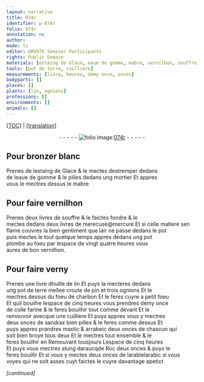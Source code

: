 ```yaml
---
layout: narrative
title: 074r
identifier: p-074r
folio: 074r
annotation: no
author:
mode: tc
editor: GR8975 Seminar Participants
rights: Public Domain
materials: [estaing de Glace, eaue de gomme, mabre, vernilhon, souffre, mercure, plombe, verny, huille de lin, terre, croute de pin, ognions, charbon, colle farine, sandrax bien pilles, mastic & arrabeic deux onces de chascun qui soit bien broye tous deux, mastic, arrabeic, alung daraucqde Roc, arabic]
tools: [pot de terre, cuilliere]
measurements: [livre, heures, demy once, onces]
bodyparts: []
places: []
plants: [lin, ognions]
professions: []
environments: []
animals: []
---
```


<p><a href="{{ site.baseurl }}/diplomatic/">[TOC]</a> | <a href="{{ site.baseurl }}/texts/p-074r_tl/" target="_blank">[translation]</a></p><div class="folio" align="center">- - - - - <a href="http://gallica.bnf.fr/ark:/12148/btv1b10500001g/f153.image" target="_blank"><img src="https://cu-mkp.github.io/2017-workshop-edition/assets/photo-icon.png" alt="folio image: " style="display:inline-block; margin-bottom:-3px;"/>074r</a> - - - - - </div>  
  

## Pour bronzer blanc

 
Prenes de l<span class="m">estaing de Glace</span> & le mectes destremper dedans<br/> de l<span class="m">eaue de gomme</span> & le pilles dedans ung mortier Et appres<br/> vous le mectres dessus le <span class="m">mabre</span>
 
 
  

## Pour faire <span class="m">vernilhon</span>

 
Prenes deux livres de <span class="m">souffre</span> & le faictes fondre & le<br/> mectes dedans deux livres de <span class="del">merecuse</span><span class="add">@<span class="m">mercure</span></span> Et si celle matiere sen<br/> flame couvres la bien gentiment que lair ne passe dedans le pot<br/> puis mectes le tout quelque temps appres dedans ung pot<br/> <span class="m">plombe</span> au foeu par lespace de vingt quatre heures vous<br/> aures de bon <span class="m">vernilhon</span>. 
 
 
  

## Pour faire <span class="m">verny</span>

 
Prenes une <span class="ms">livre</span> d<span class="m">huille de <span class="pa">lin</span></span> Et puys la mecteres dedans<br/> ung <span class="tl">pot de <span class="m">terre</span></span> mellee <span class="m">croute de pin</span> et trois <span class="m"><span class="pa">ognions</span></span> Et le<br/> mectres dessus du foeu de <span class="m">charbon</span> Et le feres cuyre a petit foeu<br/> Et quil bouilhe lespace de cinq <span class="ms"><span class="tmp">heures</span></span> vous prendres <span class="ms">demy once</span><br/> de <span class="m">colle farine</span> & le feres bouilhir tout comme devant Et le<br/> remouvoir avecque une <span class="tl">cuilliere</span> Et puys appres vous y mectres<br/> deux <span class="ms">onces</span> de <span class="m">sandrax bien pilles</span> & le feres comme dessus Et<br/> puys appres prandres <span class="m"><span class="m">mastic</span> & <span class="m">arrab<span class="del">e</span><span class="add">i</span>c</span> deux <span class="ms">onces</span> de chascun qui<br/> soit bien broye tous deux</span> Et le mectres tout ensemble & le<br/> feres bouilhir en Remouvant tousjours Lespace de cinq <span class="ms"><span class="tmp">heures</span></span><br/> Et puys vous mectres <span class="m">alung <span class="del">daraucq</span><span class="add">de Roc</span></span> deux <span class="ms">onces</span> & puys le<br/> feres bouillir Et si vous y mectes deux <span class="ms">onces</span> de <span class="del">larable</span><span class="add">l<span class="m">arabic</span></span> si vous<br/> voyes qui ne soit asses cuyt faictes le cuyre davantage apetict
 
*[continued]*
 
